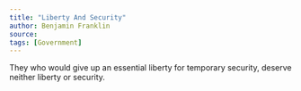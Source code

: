 ```yaml
---
title: "Liberty And Security"
author: Benjamin Franklin
source:
tags: [Government]
---
```


They who would give up an essential liberty for temporary security, deserve neither liberty or security.
